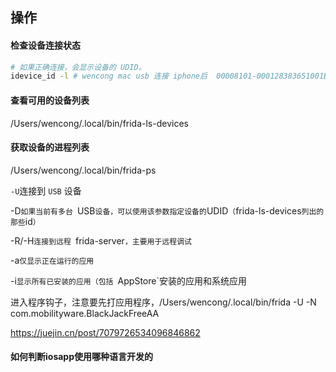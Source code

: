 ## 操作

#### 检查设备连接状态

```bash
# 如果正确连接，会显示设备的 UDID。
idevice_id -l # wencong mac usb 连接 iphone后  00008101-000128383651001E
```

#### 查看可用的设备列表

/Users/wencong/.local/bin/frida-ls-devices

#### 获取设备的进程列表

/Users/wencong/.local/bin/frida-ps 

`-U`连接到 `USB` 设备

-D`如果当前有多台 `USB` 设备，可以使用该参数指定设备的 `UDID`（`frida-ls-devices` 列出的那些 `id`）`

-R/-H`连接到远程 `frida-server`，主要用于远程调试`

-a`仅显示正在运行的应用`

-i`显示所有已安装的应用（包括 `AppStore`安装的应用和系统应用



进入程序钩子，注意要先打应用程序，/Users/wencong/.local/bin/frida -U -N com.mobilityware.BlackJackFreeAA

https://juejin.cn/post/7079726534096846862



#### 如何判断iosapp使用哪种语言开发的



